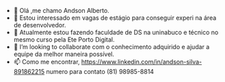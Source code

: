 - 👋 Olá ,me chamo  Andson Alberto.
- 👀  Estou interessado em vagas de estágio para conseguir experi na área de desenvolvedor.
- 🌱 Atualmente estou fazendo faculdade de DS na uninabuco e técnico no mesmo curso pela Ete Porto Digital.
- 💞️ I’m looking to collaborate  com o conhecimento adquirido e ajudar  a equipe da melhor maneira possível.
- 📫 Como me encontrar, https://www.linkedin.com/in/andson-silva-891862215 numero para contato (81) 98985-8814

<!---
Andson96/Andson96 is a ✨ special ✨ repository because its `README.md` (this file) appears on your GitHub profile.
You can click the Preview link to take a look at your changes.
--->
